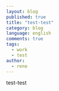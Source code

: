```yaml
---
layout: blog
published: true
title: "test-test"
category: blog
language: english
comments: true
tags: 
  - work
  - test
author: 
  - rene
---
```


test-test

